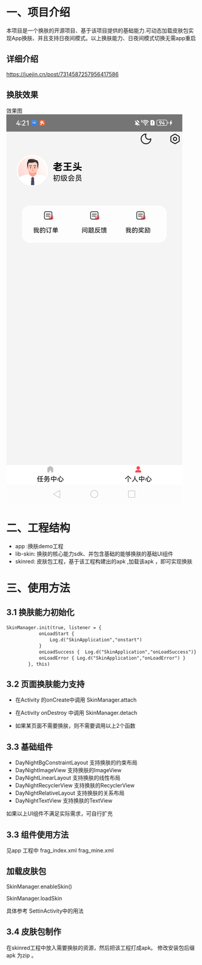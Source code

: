 # 一、项目介绍
本项目是一个换肤的开源项目、基于该项目提供的基础能力.可动态加载皮肤包实现App换肤、并且支持日夜间模式。以上换肤能力、日夜间模式切换无需app重启

## 详细介绍
https://juejin.cn/post/7314587257956417586

## 换肤效果
效果图
![image](https://github.com/HuolalaTech/floralskin-android/blob/main/skin-demo.gif)

# 二、工程结构
- app :换肤demo工程
- lib-skin: 换肤的核心能力sdk、并包含基础的能够换肤的基础UI组件
- skinred: 皮肤包工程，基于该工程构建出的apk ,加载该apk ，即可实现换肤


# 三、使用方法
## 3.1 换肤能力初始化

```
SkinManager.init(true, listener = {
            onLoadStart {
                Log.d("SkinApplication","onstart")
            }
            onLoadSuccess {  Log.d("SkinApplication","onLoadSuccess")}
            onLoadError { Log.d("SkinApplication","onLoadError") }
        }, this)
```
## 3.2 页面换肤能力支持
- 在Activity 的onCreate中调用 SkinManager.attach

- 在Activity onDestroy 中调用 SkinManager.detach
- 如果某页面不需要换肤，则不需要调用以上2个函数

## 3.3 基础组件
- DayNightBgConstraintLayout 支持换肤的约束布局
- DayNightImageView 支持换肤的ImageView
- DayNightLinearLayout  支持换肤的线性布局
- DayNightRecyclerView 支持换肤的RecyclerView
- DayNightRelativeLayout 支持换肤的关系布局
- DayNightTextView 支持换肤的TextView

如果以上UI组件不满足实际需求，可自行扩充


## 3.3 组件使用方法
见app 工程中
frag_index.xml  frag_mine.xml

## 加载皮肤包
SkinManager.enableSkin()

SkinManager.loadSkin

具体参考 SettinActivity中的用法

## 3.4 皮肤包制作
在skinred工程中放入需要换肤的资源，然后把该工程打成apk。 修改安装包后缀apk 为zip 。
